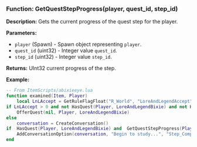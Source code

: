 ### Function: GetQuestStepProgress(player, quest_id, step_id)

**Description:**
Gets the current progress of the quest step for the player.

**Parameters:**
- `player` (Spawn) - Spawn object representing `player`.
- `quest_id` (uint32) - Integer value `quest_id`.
- `step_id` (uint32) - Integer value `step_id`.

**Returns:** UInt32 current progress of the step.

**Example:**

```lua
-- From ItemScripts/abixieeye.lua
function examined(Item, Player)
    local LnLAccept = GetRuleFlagFloat("R_World", "LoreAndLegendAccept")
if LnLAccept > 0 and not HasQuest(Player, LoreAndLegendBixie) and not HasCompletedQuest(Player, LoreAndLegendBixie) then
    OfferQuest(nil, Player, LoreAndLegendBixie)
else
    conversation = CreateConversation()    
if  HasQuest(Player, LoreAndLegendBixie) and  GetQuestStepProgress(Player, LoreAndLegendBixie, 4)==0 then
    AddConversationOption(conversation, "Begin to study...", "Step_Complete")
end
```
